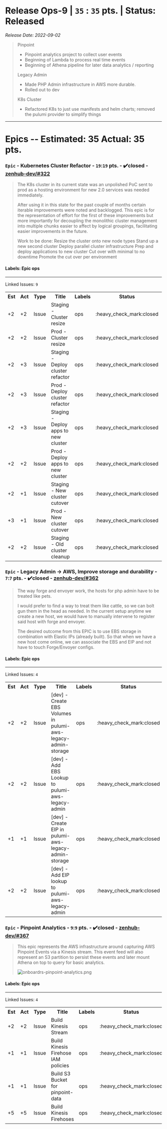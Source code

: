 # Release Ops-9 | `35` : `35` pts. | Status: Released
_Release Date: 2022-09-02_


 > Pinpoint
 >
 >- Pinpoint analytics project to collect user events
 >- Beginning of Lambda to process real time events
 >- Beginning of Athena pipeline for later data analytics / reporting
 >
 >Legacy Admin
 >
 >- Made PHP Admin infrastructure in AWS more durable.
 >- Rolled out to dev
 >
 >K8s Cluster
 >
 >- Refactored K8s to just use manifests and helm charts; removed the pulumi provider to simplify things
---
# Epics -- Estimated: 35  Actual: 35 pts.
### `Epic` - Kubernetes Cluster Refactor - `19`:`19` pts. - :heavy_check_mark:closed - [zenhub-dev/#322](https://github.com/OnboardRS/zenhub-dev/issues/322)


 > The K8s cluster in its current state was an unpolished PoC sent to prod as a hosting environment for new 2.0 services was needed immediately.
 >
 >After using it in this state for the past couple of months certain iterable improvements were noted and backlogged. This epic is for the representation of effort for the first of these improvements but more importantly for decoupling the monolithic cluster management into multiple chunks easier to affect by logical groupings, facilitating easier improvements in the future.
 >
 >Work to be done:
 >Resize the cluster onto new node types
 >Stand up a new second cluster
 >Deploy parallel cluster infrastructure
 >Prep and deploy applications to new cluster
 >Cut over with minimal to no downtime
 >Promote the cut over per environment 

#### Labels: Epic ops 
---
Linked Issues: `9`
<p>
<table>
<tr><th>Est</th><th>Act</th><th>Type</th><th>Title</th><th>Labels</th><th>Status</th><th>Link</th></tr>
<tr><td>+2</td><td>+2</td><td>Issue</td><td>Staging - Cluster resize</td><td>ops </td><td>:heavy_check_mark:closed</td><td><a href="https://github.com/OnboardRS/zenhub-dev/issues/325">zenhub-dev/#325</a></td> </tr>
<tr><td>+2</td><td>+2</td><td>Issue</td><td>Prod - Cluster resize</td><td>ops </td><td>:heavy_check_mark:closed</td><td><a href="https://github.com/OnboardRS/zenhub-dev/issues/326">zenhub-dev/#326</a></td> </tr>
<tr><td>+2</td><td>+3</td><td>Issue</td><td>Staging - Deploy cluster refactor</td><td>ops </td><td>:heavy_check_mark:closed</td><td><a href="https://github.com/OnboardRS/zenhub-dev/issues/329">zenhub-dev/#329</a></td> </tr>
<tr><td>+2</td><td>+3</td><td>Issue</td><td>Prod - Deploy cluster refactor</td><td>ops </td><td>:heavy_check_mark:closed</td><td><a href="https://github.com/OnboardRS/zenhub-dev/issues/330">zenhub-dev/#330</a></td> </tr>
<tr><td>+2</td><td>+3</td><td>Issue</td><td>Staging - Deploy apps to new cluster</td><td>ops </td><td>:heavy_check_mark:closed</td><td><a href="https://github.com/OnboardRS/zenhub-dev/issues/333">zenhub-dev/#333</a></td> </tr>
<tr><td>+2</td><td>+2</td><td>Issue</td><td>Prod - Deploy apps to new cluster</td><td>ops </td><td>:heavy_check_mark:closed</td><td><a href="https://github.com/OnboardRS/zenhub-dev/issues/334">zenhub-dev/#334</a></td> </tr>
<tr><td>+2</td><td>+1</td><td>Issue</td><td>Staging - New cluster cutover</td><td>ops </td><td>:heavy_check_mark:closed</td><td><a href="https://github.com/OnboardRS/zenhub-dev/issues/336">zenhub-dev/#336</a></td> </tr>
<tr><td>+3</td><td>+1</td><td>Issue</td><td>Prod - New cluster cutover</td><td>ops </td><td>:heavy_check_mark:closed</td><td><a href="https://github.com/OnboardRS/zenhub-dev/issues/337">zenhub-dev/#337</a></td> </tr>
<tr><td>+2</td><td>+2</td><td>Issue</td><td>Staging - Old cluster cleanup</td><td>ops </td><td>:heavy_check_mark:closed</td><td><a href="https://github.com/OnboardRS/zenhub-dev/issues/339">zenhub-dev/#339</a></td> </tr>
</table>
</p>


### `Epic` - Legacy Admin -> AWS, Improve storage and durability - `7`:`7` pts. - :heavy_check_mark:closed - [zenhub-dev/#362](https://github.com/OnboardRS/zenhub-dev/issues/362)


 > The way forge and envoyer work, the hosts for php admin have to be treated like pets.
 >
 >I would prefer to find a way to treat them like cattle, so we can bolt gun them in the head as needed.
 >In the current setup anytime we create a new host, we would have to manually intervene to register said host with forge and envoyer.
 >
 >The desired outcome from this EPIC is to use EBS storage in combination with Elastic IPs (already built).
 >So that when we have a new host come online, we can associate the EBS and EIP and not have to touch Forge/Envoyer configs.
 >
 >

#### Labels: Epic ops 
---
Linked Issues: `4`
<p>
<table>
<tr><th>Est</th><th>Act</th><th>Type</th><th>Title</th><th>Labels</th><th>Status</th><th>Link</th></tr>
<tr><td>+2</td><td>+2</td><td>Issue</td><td>[dev] - Create EBS Volumes in pulumi-aws-legacy-admin-storage</td><td>ops </td><td>:heavy_check_mark:closed</td><td><a href="https://github.com/OnboardRS/zenhub-dev/issues/363">zenhub-dev/#363</a></td> </tr>
<tr><td>+2</td><td>+2</td><td>Issue</td><td>[dev] - Add EBS Lookup to pulumi-aws-legacy-admin</td><td>ops </td><td>:heavy_check_mark:closed</td><td><a href="https://github.com/OnboardRS/zenhub-dev/issues/364">zenhub-dev/#364</a></td> </tr>
<tr><td>+1</td><td>+1</td><td>Issue</td><td>[dev] - Create EIP in pulumi-aws-legacy-admin-storage</td><td>ops </td><td>:heavy_check_mark:closed</td><td><a href="https://github.com/OnboardRS/zenhub-dev/issues/365">zenhub-dev/#365</a></td> </tr>
<tr><td>+2</td><td>+2</td><td>Issue</td><td>[dev] - Add EIP lookup to pulumi-aws-legacy-admin</td><td>ops </td><td>:heavy_check_mark:closed</td><td><a href="https://github.com/OnboardRS/zenhub-dev/issues/366">zenhub-dev/#366</a></td> </tr>
</table>
</p>


### `Epic` - Pinpoint Analytics - `9`:`9` pts. - :heavy_check_mark:closed - [zenhub-dev/#367](https://github.com/OnboardRS/zenhub-dev/issues/367)


 > This epic represents the AWS infrastructure around capturing AWS Pinpoint Events via a Kinesis stream.
 >This event feed will also represent an S3 partition to persist these events and later mount Athena on top to query for basic analytics.
 >
 >![onboardrs-pinpoint-analytics.png](https://images.zenhubusercontent.com/623b9450b52d5c969dd04278/1af4e47f-a72b-46af-b3ac-bac768db30d2)

#### Labels: Epic ops 
---
Linked Issues: `4`
<p>
<table>
<tr><th>Est</th><th>Act</th><th>Type</th><th>Title</th><th>Labels</th><th>Status</th><th>Link</th></tr>
<tr><td>+2</td><td>+2</td><td>Issue</td><td>Build Kinesis Stream</td><td>ops </td><td>:heavy_check_mark:closed</td><td><a href="https://github.com/OnboardRS/zenhub-dev/issues/374">zenhub-dev/#374</a></td> </tr>
<tr><td>+1</td><td>+1</td><td>Issue</td><td>Build Kinesis Firehose IAM policies</td><td>ops </td><td>:heavy_check_mark:closed</td><td><a href="https://github.com/OnboardRS/zenhub-dev/issues/375">zenhub-dev/#375</a></td> </tr>
<tr><td>+1</td><td>+1</td><td>Issue</td><td>Build S3 Bucket for pinpoint-data</td><td>ops </td><td>:heavy_check_mark:closed</td><td><a href="https://github.com/OnboardRS/zenhub-dev/issues/376">zenhub-dev/#376</a></td> </tr>
<tr><td>+5</td><td>+5</td><td>Issue</td><td>Build Kinesis Firehoses</td><td>ops </td><td>:heavy_check_mark:closed</td><td><a href="https://github.com/OnboardRS/zenhub-dev/issues/377">zenhub-dev/#377</a></td> </tr>
</table>
</p>



